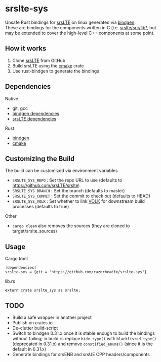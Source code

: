 # srslte-sys
Unsafe Rust bindings for [srsLTE](https://github.com/srsLTE/srslte) on linux generated via [bindgen](https://github.com/rust-lang-nursery/rust-bindgen).  
These are bindings for the components written in C (i.e. [srslte/src/lib*](https://github.com/srsLTE/srsLTE/tree/master/lib), but may be extended to cover the high-level C++ components at some point.

## How it works
1. Clone [srsLTE](https://github.com/srsLTE/srsLTE) from GitHub
2. Build srsLTE using the [cmake](https://crates.io/crates/cmake) crate
3. Use rust-bindgen to generate the bindings

## Dependencies
Native  
* git, gcc
* [bindgen dependencies](https://rust-lang-nursery.github.io/rust-bindgen/requirements.html)
* [srsLTE dependencies](https://github.com/srsLTE/srsLTE#build-instructions)

Rust  
* [bindgen](https://crates.io/crates/bindgen)
* [cmake](https://crates.io/crates/cmake)


## Customizing the Build
The build can be customized via environment variables  
* ``` SRSLTE_SYS_REPO ``` : Set the repo URL to use (defaults to https://github.com/srsLTE/srslte)
* ``` SRSLTE_SYS_BRANCH ``` : Set the branch (defaults to master)
* ``` SRSLTE_SYS_COMMIT ``` : Set the commit to check out (defaults to HEAD)
* ``` SRSLTE_SYS_VOLK ``` : Set whether to link [VOLK](http://libvolk.org/) for downstream build processes (defaults to true)
  
Other
* ```cargo clean``` also removes the sources (they are cloned to target/srslte_sources)

## Usage
Cargo.toml
```
[dependencies]
srslte-sys = {git = "https://github.com/razorheadfx/srslte-sys"}
```
lib.rs
```
extern crate srslte_sys as srslte;
```


## TODO
* Build a safe wrapper in another project
* Publish on crates.io
* De-clutter build-script
* Switch to bindgen 0.31.x once it is stable enough to build the bindings without failing; in build.rs replace ```hide_type()``` with ```blacklisted_type()``` (deprecated in 0.31.x) and remove ```constified_enums()``` (since it is the default in 0.31.x)
* Generate bindings for srsENB and srsUE CPP headers/components
